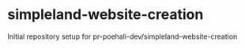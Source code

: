# simpleland-website-creation

Initial repository setup for pr-poehali-dev/simpleland-website-creation